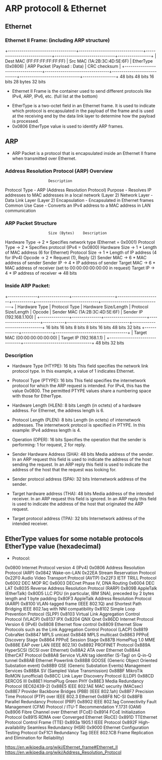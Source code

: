 # ARP protocoll & Ethernet

## Ethernet

### Ethernet II Frame: (including ARP structure)
+-----------------------------------+---------------------------------+-----------------------------+-------------------------------+-----------------+
|   Dest MAC (FF:FF:FF:FF:FF:FF)    |    Src MAC (1A:2B:3C:4D:5E:6F)  |     EtherType (0x0806)      |  ARP Packet (Payload : Data)  |   CRC checksum  |
+-----------------------------------+---------------------------------+-----------------------------+-------------------------------+-----------------+
                48 bits                             48 bits                         16 bits                     28 bytes                  32 bits

* Ethernet II Frame is the container used to send different protocols like IPv4, ARP, IPv6, etc. (full list at the bottom)
- EtherType is a two-octet field in an Ethernet frame. It is used to indicate which protocol is encapsulated in the payload of the frame and is used at the receiving end by the data link layer to determine how the payload is processed.
- 0x0806 EtherType value is used to identify ARP frames.


## ARP

* ARP Packet is a protocol that is encapsulated inside an Ethernet II frame when transmitted over Ethernet.

### Address Resolution Protocol (ARP) Overview
                        Description
Protocol Type	        - ARP (Address Resolution Protocol)
Purpose	                - Resolves IP addresses to MAC addresses in a local network (Layer 2)
Network Layer	        - Data Link Layer (Layer 2)
Encapsulation	        - Encapsulated in Ethernet frames
Common Use Case	        - Converts an IPv4 address to a MAC address in LAN communication

### ARP Packet Structure

                	    Size (Bytes) 	Description
Hardware Type	       ->  2	        * Specifies network type (Ethernet = 0x0001)
Protocol Type	       ->  2	        * Specifies protocol (IPv4 = 0x0800)
Hardware Size	       ->  1	        * Length of MAC address (6 for Ethernet)
Protocol Size	       ->  1	        * Length of IP address (4 for IPv4)
Opcode	               ->  2	        * Request (1), Reply (2)
Sender MAC	       ->  6	        * MAC address of sender
Sender IP	       ->  4	        * IP address of sender
Target MAC	       ->  6	        * MAC address of receiver (set to 00:00:00:00:00:00 in request)
Target IP	       ->  4	        * IP address of receiver
=> 48 bits

### Inside ARP Packet:
+---------------+---------------+----------------------+----------------------+-----------+--------------------------------+-------------------------------+
| Hardware Type | Protocol Type | Hardware Size/Length | Protocol Size/Length |   Opcode  | Sender MAC (1A:2B:3C:4D:5E:6F) |  Sender IP (192.168.1.100)    |
+---------------+---------------+----------------------+----------------------+-----------+--------------------------------+-------------------------------+
    16 bits         16 bits             8 bits                  8 bits           16 bits             48 bits                         32 bits
+-------------+----------------+-------------------------------------+
| Target MAC (00:00:00:00:00:00) |      Target IP (192.168.1.1)      |
+--------------------------------+-----------------------------------+
            48 bits                             32 bits

### Description

* Hardware Type (HTYPE): 16 bits
     This field specifies the network link protocol type. In this example, a value of 1 indicates Ethernet.

* Protocol Type (PTYPE): 16 bits
     This field specifies the internetwork protocol for which the ARP request is intended. For IPv4, this has the value 0x0800. The permitted PTYPE values share a numbering space with those for EtherType.

* Hardware Length (HLEN): 8 bits
     Length (in octets) of a hardware address. For Ethernet, the address length is 6.

* Protocol Length (PLEN): 8 bits
     Length (in octets) of internetwork addresses. The internetwork protocol is specified in PTYPE. In this example: IPv4 address length is 4.

* Operation (OPER): 16 bits
     Specifies the operation that the sender is performing: 1 for request, 2 for reply.

* Sender Hardware Address (SHA): 48 bits
     Media address of the sender. In an ARP request this field is used to indicate the address of the host sending the request. In an ARP reply this field is used to indicate the address of the host that the request was looking for.

* Sender protocol address (SPA): 32 bits
     Internetwork address of the sender.

* Target hardware address (THA): 48 bits
     Media address of the intended receiver. In an ARP request this field is ignored. In an ARP reply this field is used to indicate the address of the host that originated the ARP request.

* Target protocol address (TPA): 32 bits
    Internetwork address of the intended receiver.


##  EtherType values for some notable protocols EtherType value (hexadecimal)
- Protocol:

0x0800 	Internet Protocol version 4 (IPv4)
0x0806 	Address Resolution Protocol (ARP)
0x0842 	Wake-on-LAN
0x22EA 	Stream Reservation Protocol
0x22F0 	Audio Video Transport Protocol (AVTP)
0x22F3 	IETF TRILL Protocol
0x6002 	DEC MOP RC
0x6003 	DECnet Phase IV, DNA Routing
0x6004 	DEC LAT
0x8035 	Reverse Address Resolution Protocol (RARP)
0x809B 	AppleTalk (EtherTalk)
0x80D5 	LLC PDU (in particular, IBM SNA), preceded by 2 bytes length and 1 byte padding
0x80F3 	AppleTalk Address Resolution Protocol (AARP)
0x8100 	VLAN-tagged frame (IEEE 802.1Q) and Shortest Path Bridging IEEE 802.1aq with NNI compatibility
0x8102 	Simple Loop Prevention Protocol (SLPP)
0x8103 	Virtual Link Aggregation Control Protocol (VLACP)
0x8137 	IPX
0x8204 	QNX Qnet
0x86DD 	Internet Protocol Version 6 (IPv6)
0x8808 	Ethernet flow control
0x8809 	Ethernet Slow Protocols such as the Link Aggregation Control Protocol (LACP)
0x8819 	CobraNet
0x8847 	MPLS unicast
0x8848 	MPLS multicast
0x8863 	PPPoE Discovery Stage
0x8864 	PPPoE Session Stage
0x887B 	HomePlug 1.0 MME
0x888E 	EAP over LAN (IEEE 802.1X)
0x8892 	PROFINET Protocol
0x889A 	HyperSCSI (SCSI over Ethernet)
0x88A2 	ATA over Ethernet
0x88A4 	EtherCAT Protocol
0x88A8 	Service VLAN tag identifier (S-Tag) on Q-in-Q tunnel
0x88AB 	Ethernet Powerlink
0x88B8 	GOOSE (Generic Object Oriented Substation event)
0x88B9 	GSE (Generic Substation Events) Management Services
0x88BA 	SV (Sampled Value Transmission)
0x88BF 	MikroTik RoMON (unofficial)
0x88CC 	Link Layer Discovery Protocol (LLDP)
0x88CD 	SERCOS III
0x88E1 	HomePlug Green PHY
0x88E3 	Media Redundancy Protocol (IEC62439-2)
0x88E5 	IEEE 802.1AE MAC security (MACsec)
0x88E7 	Provider Backbone Bridges (PBB) (IEEE 802.1ah)
0x88F7 	Precision Time Protocol (PTP) over IEEE 802.3 Ethernet
0x88F8 	NC-SI
0x88FB 	Parallel Redundancy Protocol (PRP)
0x8902 	IEEE 802.1ag Connectivity Fault Management (CFM) Protocol / ITU-T Recommendation Y.1731 (OAM)
0x8906 	Fibre Channel over Ethernet (FCoE)
0x8914 	FCoE Initialization Protocol
0x8915 	RDMA over Converged Ethernet (RoCE)
0x891D 	TTEthernet Protocol Control Frame (TTE)
0x893a 	1905.1 IEEE Protocol
0x892F 	High-availability Seamless Redundancy (HSR)
0x9000 	Ethernet Configuration Testing Protocol
0xF1C1 	Redundancy Tag (IEEE 802.1CB Frame Replication and Elimination for Reliability) 

https://en.wikipedia.org/wiki/Ethernet_frame#Ethernet_II
https://en.wikipedia.org/wiki/Address_Resolution_Protocol
